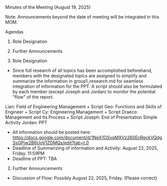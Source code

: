 Minutes of the Meeting (August 19, 2025)

Note: Announcements beyond the date of meeting will be integrated in this MOM.

Agendas
1. Role Designation 
2. Further Announcements

1. Role Designation
- Since full research of all topics has been accomplished beforehand, members with the designated
topics are assigned to simplify and summarize the information in group1_research.md for seamless
integration of information for the PPT. A script should also be formulated by each member (except Joseph and Jordan) to monitor the potential "flow" of the report.

Lian: Field of Engineering Management + Script
Geo: Functions and Skills of Engineer + Script
Cy: Engineering Management + Script
Draeco: Management and Its Process + Script
Joseph: End of Presentation Simple Activity
Jordan: PPT

- All information should be posted here: https://docs.google.com/document/d/1NeX1OSvqMXVz260EnReckVQdgSsGPjw2B6UoV1ZDMQs/edit?tab=t.0
- Deadline of Summarizing of information and Activity: August 22, 2025, Friday. 11:59PM
- Deadline of PPT: TBA

2. Further Announcements
- Discussion of Flow: Possibly August 22, 2025, Friday. (Please correct)
